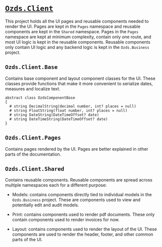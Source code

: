# [`Ozds.Client`](src/Ozds.Client)

This project holds all the UI pages and reusable components needed to render the
UI. Pages are kept in the `Pages` namespace and reusable components are kept in
the `Shared` namespace. Pages in the `Pages` namespace are kept at minimum
complexity, contain only one route, and most UI logic is kept in the reusable
components. Reusable components only contain UI logic and any backend logic is
kept in the `Ozds.Business` project.

## `Ozds.Client.Base`

Contains base component and layout component classes for the UI. These classes
provide functions that make it more convenient to serialize dates, measures and
localize text.

```plantuml
abstract class OzdsComponentBase
{
  # string DecimalString(decimal number, int? places = null)
  # string FloatString(float number, int? places = null)
  # string DateString(DateTimeOffset? date)
  # string DateTimeString(DateTimeOffset? date)
}
```

## `Ozds.Client.Pages`

Contains pages rendered by the UI. Pages are better explained in other parts of
the documentation.

## `Ozds.Client.Shared`

Contains reusable components. Reusable components are spread across multiple
namespaces each for a different purpose:

- Models: contains components directly tied to individual models in the
  `Ozds.Business` project. These are components used to view and potentially
  edit and audit models.

- Print: contains components used to render pdf documents. These only contain
  components used to render invoices for now.

- Layout: contains components used to render the layout of the UI. These
  components are used to render the header, footer, and other common parts of
  the UI.
